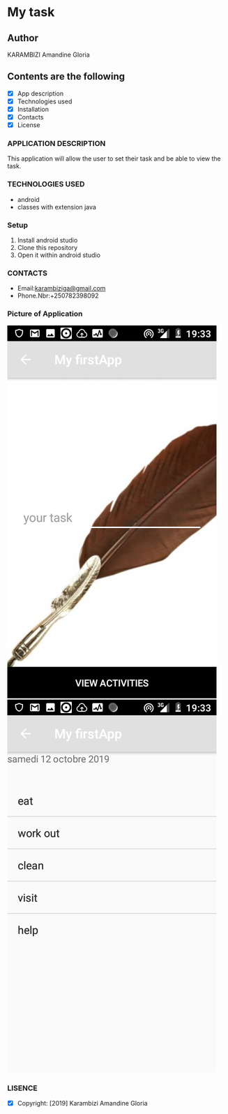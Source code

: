 # My task

## Author

KARAMBIZI Amandine Gloria

## Contents are the following

 - [x] App description
 - [x]  Technologies used
 - [x]  Installation
 - [x]  Contacts
 - [x]  License
### APPLICATION DESCRIPTION

 This application will allow the user to set their task and be able to view the task.

### TECHNOLOGIES USED

   + android
   + classes with extension java

### Setup

   1. Install  android studio
   2. Clone this repository
   3. Open it within android studio



### CONTACTS

   +  Email:karambiziga@gmail.com
   +  Phone.Nbr:+250782398092

### Picture of Application

  <img src= "screenshoot/list.png">
  <img src= "screenshoot/display.png">


### LISENCE

- [x] Copyright: [2019] Karambizi Amandine Gloria

